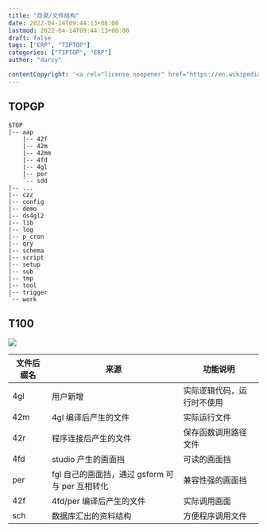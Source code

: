 ```yaml
---
title: "目录/文件结构"
date: 2022-04-14T09:44:13+08:00
lastmod: 2022-04-14T09:44:13+08:00
draft: false
tags: ["ERP", "TIPTOP"]
categories: ["TIPTOP", "ERP"]
author: "darcy"

contentCopyright: '<a rel="license noopener" href="https://en.wikipedia.org/wiki/Wikipedia:Text_of_Creative_Commons_Attribution-ShareAlike_3.0_Unported_License" target="_blank">Creative Commons Attribution-ShareAlike License</a>'
---
```


## TOPGP

```
$TOP
|-- aap
    |-- 42f
    |-- 42m
    |-- 42mm
    |-- 4fd
    |-- 4gl
    |-- per
    `-- sdd
|-- ...
|-- czz
|-- config
|-- demo
|-- ds4gl2
|-- lib
|-- log
|-- p_cron
|-- qry
|-- schema
|-- script
|-- setup
|-- sub
|-- tmp
|-- tool
|-- trigger
`-- work
```

## T100

![](/post/mk_img/2022-04-14-09-46-11.png)

| 文件后缀名 | 来源                                            | 功能说明                   |
| ---------- | ----------------------------------------------- | -------------------------- |
| 4gl        | 用户新增                                        | 实际逻辑代码，运行时不使用 |
| 42m        | 4gl 编译后产生的文件                            | 实际运行文件               |
| 42r        | 程序连接后产生的文件                            | 保存函数调用路径文件       |
| 4fd        | studio 产生的画面挡                             | 可读的画面挡               |
| per        | fgl 自己的画面挡，通过 gsform 可与 per 互相转化 | 兼容性强的画面挡           |
| 42f        | 4fd/per 编译后产生的文件                        | 实际调用画面               |
| sch        | 数据库汇出的资料结构                            | 方便程序调用文件           |

